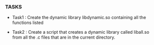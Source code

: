 ### TASKS

- Task1 : Create the dynamic library libdynamic.so containing all the functions listed

- Task2 : Create a script that creates a dynamic library called liball.so from all the .c files that are in the current directory.
